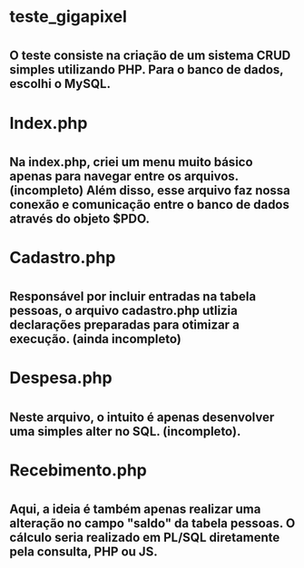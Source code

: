 <h1> teste_gigapixel <h1>

<h2>O teste consiste na criação de um sistema CRUD simples utilizando PHP.
Para o banco de dados, escolhi o MySQL. <h2>

<h1> Index.php <h1>

<h2>Na index.php, criei um menu muito básico apenas para navegar entre os arquivos. (incompleto)
Além disso, esse arquivo faz nossa conexão e comunicação entre o banco de dados através do objeto $PDO.<h2>

<h1> Cadastro.php <h1>

<h2>Responsável por incluir entradas na tabela pessoas, o arquivo cadastro.php utlizia declarações preparadas para otimizar a execução. (ainda incompleto)<h2>
 
<h1> Despesa.php <h1>

<h2>Neste arquivo, o intuito é apenas desenvolver uma simples alter no SQL. (incompleto).<h2>

<h1> Recebimento.php <h1>

<h2>Aqui, a ideia é também apenas realizar uma alteração no campo "saldo" da tabela pessoas. O cálculo seria realizado em PL/SQL diretamente pela consulta, PHP ou JS.<h2>

